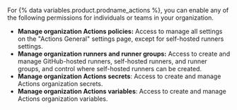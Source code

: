 For {% data variables.product.prodname_actions %}, you can enable any of the following permissions for individuals or teams in your organization.

- **Manage organization Actions policies:** Access to manage all settings on the "Actions General" settings page, except for self-hosted runners settings.
- **Manage organization runners and runner groups:** Access to create and manage GitHub-hosted runners, self-hosted runners, and runner groups, and control where self-hosted runners can be created.
- **Manage organization Actions secrets**: Access to create and manage Actions organization secrets.
- **Manage organization Actions variables**: Access to create and manage Actions organization variables.
